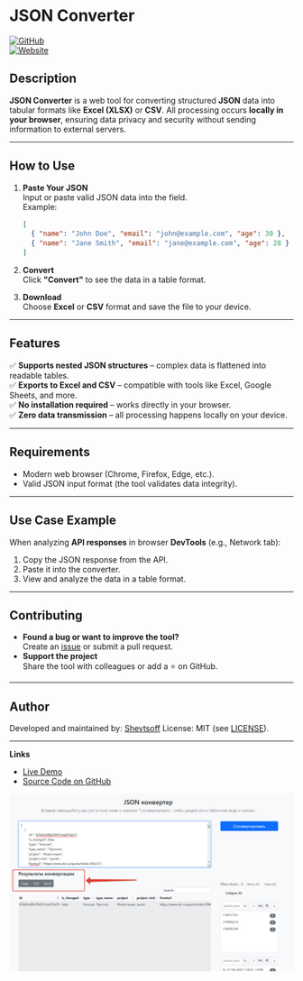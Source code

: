 # JSON Converter  

[![GitHub](https://img.shields.io/badge/GitHub-Working--in--IT/json_converter-blue)](https://github.com/Working-in-IT/json_converter)  
[![Website](https://img.shields.io/badge/Website-Live%20Demo-orange)](https://working-in-it.github.io/json_converter/)  

## Description  
**JSON Converter** is a web tool for converting structured **JSON** data into tabular formats like **Excel (XLSX)** or **CSV**. All processing occurs **locally in your browser**, ensuring data privacy and security without sending information to external servers.  

---

## How to Use  
1. **Paste Your JSON**  
   Input or paste valid JSON data into the field.  
   Example:  
   ```json  
   [  
     { "name": "John Doe", "email": "john@example.com", "age": 30 },  
     { "name": "Jane Smith", "email": "jane@example.com", "age": 28 }  
   ]  
   ```  

2. **Convert**  
   Click **"Convert"** to see the data in a table format.  

3. **Download**  
   Choose **Excel** or **CSV** format and save the file to your device.  

---

## Features  
✅ **Supports nested JSON structures** – complex data is flattened into readable tables.  
✅ **Exports to Excel and CSV** – compatible with tools like Excel, Google Sheets, and more.  
✅ **No installation required** – works directly in your browser.  
✅ **Zero data transmission** – all processing happens locally on your device.  

---

## Requirements  
- Modern web browser (Chrome, Firefox, Edge, etc.).  
- Valid JSON input format (the tool validates data integrity).  

---

## Use Case Example  
When analyzing **API responses** in browser **DevTools** (e.g., Network tab):  
1. Copy the JSON response from the API.  
2. Paste it into the converter.  
3. View and analyze the data in a table format.  

---

## Contributing  
- **Found a bug or want to improve the tool?**  
  Create an [issue](https://github.com/Working-in-IT/json_converter/issues) or submit a pull request.  
- **Support the project**  
  Share the tool with colleagues or add a ⭐ on GitHub.  

---

## Author  
Developed and maintained by: [Shevtsoff](https://github.com/dshevtsoff) 
License: MIT (see [LICENSE](LICENSE)).  

---  
**Links**  
- [Live Demo](https://working-in-it.github.io/json_converter/)  
- [Source Code on GitHub](https://github.com/Working-in-IT/json_converter)  

![JSON to Excel](sample.jpg "Example Interface")
